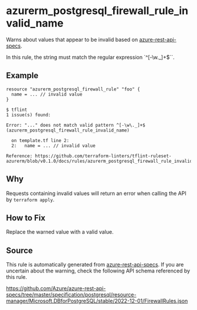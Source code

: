 <!--- This file generated by `tools/apispec-rule-gen/main.go`. DO NOT EDIT --->

# azurerm_postgresql_firewall_rule_invalid_name

Warns about values that appear to be invalid based on [azure-rest-api-specs](https://github.com/Azure/azure-rest-api-specs).

In this rule, the string must match the regular expression `^[-\w\._]+$``.

## Example

```hcl
resource "azurerm_postgresql_firewall_rule" "foo" {
  name = ... // invalid value
}
```

```
$ tflint
1 issue(s) found:

Error: "..." does not match valid pattern ^[-\w\._]+$ (azurerm_postgresql_firewall_rule_invalid_name)

  on template.tf line 2:
  2:   name = ... // invalid value

Reference: https://github.com/terraform-linters/tflint-ruleset-azurerm/blob/v0.1.0/docs/rules/azurerm_postgresql_firewall_rule_invalid_name.md

```

## Why

Requests containing invalid values will return an error when calling the API by `terraform apply`.

## How to Fix

Replace the warned value with a valid value.

## Source

This rule is automatically generated from [azure-rest-api-specs](https://github.com/Azure/azure-rest-api-specs). If you are uncertain about the warning, check the following API schema referenced by this rule.

https://github.com/Azure/azure-rest-api-specs/tree/master/specification/postgresql/resource-manager/Microsoft.DBforPostgreSQL/stable/2022-12-01/FirewallRules.json
